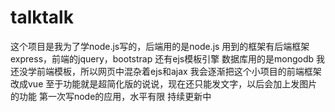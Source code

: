# talktalk
这个项目是我为了学node.js写的，后端用的是node.js
用到的框架有后端框架express，前端的jquery，bootstrap
还有ejs模板引擎
数据库用的是mongodb
我还没学前端模板，所以网页中混杂着ejs和ajax
我会逐渐把这个小项目的前端框架改成vue
至于功能就是超简化版的说说，现在还只能发文字，以后会加上发图片的功能
第一次写node的应用，水平有限
持续更新中